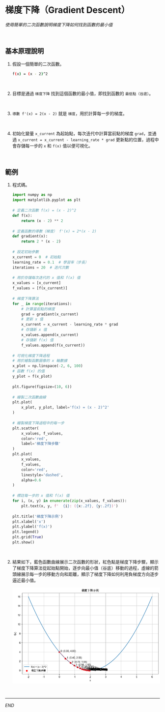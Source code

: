 # 梯度下降（Gradient Descent）

_使用簡單的二次函數說明梯度下降如何找到函數的最小值_

<br>

## 基本原理說明

1. 假設一個簡單的二次函數。

    ```bash
    f(x) = (x - 2)^2
    ```

<br>

2. 目標是通過 `梯度下降` 找到這個函數的最小值，即找到函數的 `最低點（谷底）`。

<br>

3. `導數 f'(x) = 2(x - 2)` 就是 `梯度`，用於計算每一步的梯度。

<br>

4. 初始化變量 `x_current` 為起始點，每次迭代中計算當前點的梯度 `grad`，並通過 `x_current = x_current - learning_rate * grad` 更新點的位置，過程中會存儲每一步的 `x` 和 `f(x)` 值以便可視化。

<br>

## 範例

1. 程式碼。

    ```python
    import numpy as np
    import matplotlib.pyplot as plt

    # 定義二次函數 f(x) = (x - 2)^2
    def f(x):
        return (x - 2) ** 2

    # 定義函數的導數（梯度） f'(x) = 2*(x - 2)
    def gradient(x):
        return 2 * (x - 2)

    # 設定初始參數
    x_current = 0  # 初始點
    learning_rate = 0.1  # 學習率（步長）
    iterations = 20  # 迭代次數

    # 用於存儲每次迭代的 x 值和 f(x) 值
    x_values = [x_current]
    f_values = [f(x_current)]

    # 梯度下降算法
    for _ in range(iterations):
        # 計算當前點的梯度
        grad = gradient(x_current)
        # 更新 x 值
        x_current = x_current - learning_rate * grad
        # 存儲新 x 值
        x_values.append(x_current)
        # 存儲新 f(x) 值
        f_values.append(f(x_current))

    # 可視化梯度下降過程
    # 用於繪製函數圖像的 x 軸數據
    x_plot = np.linspace(-2, 6, 100)
    # 函數 f(x) 的值
    y_plot = f(x_plot)

    plt.figure(figsize=(10, 6))

    # 繪製二次函數曲線
    plt.plot(
        x_plot, y_plot, label='f(x) = (x - 2)^2'
    )

    # 繪製梯度下降過程中的每一步
    plt.scatter(
        x_values, f_values, 
        color='red', 
        label='梯度下降步驟'
    )
    plt.plot(
        x_values, 
        f_values, 
        color='red', 
        linestyle='dashed', 
        alpha=0.6
    )

    # 標註每一步的 x 值和 f(x) 值
    for i, (x, y) in enumerate(zip(x_values, f_values)):
        plt.text(x, y, f'  {i}: ({x:.2f}, {y:.2f})')

    plt.title('梯度下降示例')
    plt.xlabel('x')
    plt.ylabel('f(x)')
    plt.legend()
    plt.grid(True)
    plt.show()
    ```

<br>

2. 結果如下，藍色函數曲線展示二次函數的形狀，紅色點是梯度下降步驟，顯示了梯度下降算法從起始點開始，逐步向最小值（谷底）移動的過程，虛線的箭頭線展示每一步的移動方向和距離，顯示了梯度下降如何利用負梯度方向逐步逼近最小值。

    ![](images/img_37.png)

<br>

___

_END_